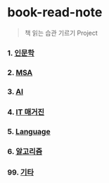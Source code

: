# book-read-note
> 책 읽는 습관 기르기 Project


### 1. [인문학](https://github.com/jukyellow/book-read-note/tree/master/01_%EC%9D%B8%EB%AC%B8%ED%95%99)  

### 2. [MSA](https://github.com/jukyellow/book-read-note/tree/master/02_IT_MSA)  

### 3. [AI](https://github.com/jukyellow/book-read-note/tree/master/03_IT_AI)  

### 4. [IT 매거진](https://github.com/jukyellow/book-read-note/tree/master/04_IT_%EB%A7%A4%EA%B1%B0%EC%A7%84)  

### 5. [Language](https://github.com/jukyellow/book-read-note/tree/master/05_IT_%ED%94%84%EB%A1%9C%EA%B7%B8%EB%9E%98%EB%B0%8D)  

### 6. [알고리즘](https://github.com/jukyellow/book-read-note/tree/master/05_IT_%ED%94%84%EB%A1%9C%EA%B7%B8%EB%9E%98%EB%B0%8D)  

### 99. [기타](https://github.com/jukyellow/book-read-note/tree/master/05_IT_%ED%94%84%EB%A1%9C%EA%B7%B8%EB%9E%98%EB%B0%8D)  
